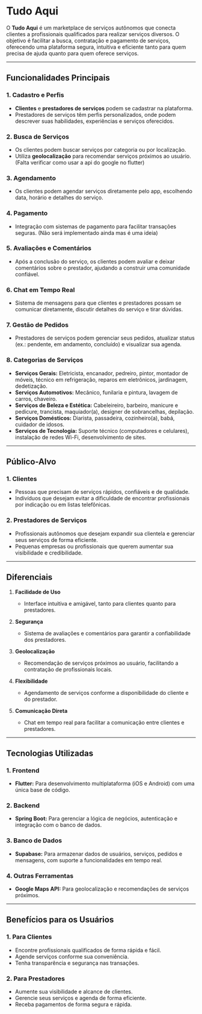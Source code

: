 # Tudo Aqui

O **Tudo Aqui** é um marketplace de serviços autônomos que conecta clientes a profissionais qualificados para realizar serviços diversos. O objetivo é facilitar a busca, contratação e pagamento de serviços, oferecendo uma plataforma segura, intuitiva e eficiente tanto para quem precisa de ajuda quanto para quem oferece serviços.

---

## Funcionalidades Principais

### 1. **Cadastro e Perfis**
- **Clientes** e **prestadores de serviços** podem se cadastrar na plataforma.
- Prestadores de serviços têm perfis personalizados, onde podem descrever suas habilidades, experiências e serviços oferecidos.

### 2. **Busca de Serviços**
- Os clientes podem buscar serviços por categoria ou por localização.
- Utiliza **geolocalização** para recomendar serviços próximos ao usuário. (Falta verificar como usar a api do google no flutter)

### 3. **Agendamento**
- Os clientes podem agendar serviços diretamente pelo app, escolhendo data, horário e detalhes do serviço.

### 4. **Pagamento**
- Integração com sistemas de pagamento para facilitar transações seguras. (Não será implementado ainda mas é uma ideia)

### 5. **Avaliações e Comentários**
- Após a conclusão do serviço, os clientes podem avaliar e deixar comentários sobre o prestador, ajudando a construir uma comunidade confiável.

### 6. **Chat em Tempo Real**
- Sistema de mensagens para que clientes e prestadores possam se comunicar diretamente, discutir detalhes do serviço e tirar dúvidas.

### 7. **Gestão de Pedidos**
- Prestadores de serviços podem gerenciar seus pedidos, atualizar status (ex.: pendente, em andamento, concluído) e visualizar sua agenda.

### 8. **Categorias de Serviços**
- **Serviços Gerais:** Eletricista, encanador, pedreiro, pintor, montador de móveis, técnico em refrigeração, reparos em eletrônicos, jardinagem, dedetização.
- **Serviços Automotivos:** Mecânico, funilaria e pintura, lavagem de carros, chaveiro.
- **Serviços de Beleza e Estética:** Cabeleireiro, barbeiro, manicure e pedicure, trancista, maquiador(a), designer de sobrancelhas, depilação.
- **Serviços Domésticos:** Diarista, passadeira, cozinheiro(a), babá, cuidador de idosos.
- **Serviços de Tecnologia:** Suporte técnico (computadores e celulares), instalação de redes Wi-Fi, desenvolvimento de sites.

---

## Público-Alvo

### 1. **Clientes**
- Pessoas que precisam de serviços rápidos, confiáveis e de qualidade.
- Indivíduos que desejam evitar a dificuldade de encontrar profissionais por indicação ou em listas telefônicas.

### 2. **Prestadores de Serviços**
- Profissionais autônomos que desejam expandir sua clientela e gerenciar seus serviços de forma eficiente.
- Pequenas empresas ou profissionais que querem aumentar sua visibilidade e credibilidade.

---

## Diferenciais

1. **Facilidade de Uso**
   - Interface intuitiva e amigável, tanto para clientes quanto para prestadores.

2. **Segurança**
   - Sistema de avaliações e comentários para garantir a confiabilidade dos prestadores.

3. **Geolocalização**
   - Recomendação de serviços próximos ao usuário, facilitando a contratação de profissionais locais.

4. **Flexibilidade**
   - Agendamento de serviços conforme a disponibilidade do cliente e do prestador.

5. **Comunicação Direta**
   - Chat em tempo real para facilitar a comunicação entre clientes e prestadores.

---

## Tecnologias Utilizadas

### 1. **Frontend**
- **Flutter:** Para desenvolvimento multiplataforma (iOS e Android) com uma única base de código.

### 2. **Backend**
- **Spring Boot:** Para gerenciar a lógica de negócios, autenticação e integração com o banco de dados.

### 3. **Banco de Dados**
- **Supabase:** Para armazenar dados de usuários, serviços, pedidos e mensagens, com suporte a funcionalidades em tempo real.

### 4. **Outras Ferramentas**
- **Google Maps API:** Para geolocalização e recomendações de serviços próximos.
---

## Benefícios para os Usuários

### 1. **Para Clientes**
- Encontre profissionais qualificados de forma rápida e fácil.
- Agende serviços conforme sua conveniência.
- Tenha transparência e segurança nas transações.

### 2. **Para Prestadores**
- Aumente sua visibilidade e alcance de clientes.
- Gerencie seus serviços e agenda de forma eficiente.
- Receba pagamentos de forma segura e rápida.
